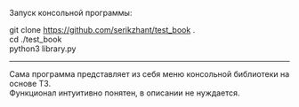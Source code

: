 Запуск консольной программы:

git clone https://github.com/serikzhant/test_book .
<br/>
cd ./test_book
<br/>
python3 library.py

-----
Сама программа представляет из себя меню консольной библиотеки на основе ТЗ.
<br/>
Функционал интуитивно понятен, в описании не нуждается.
